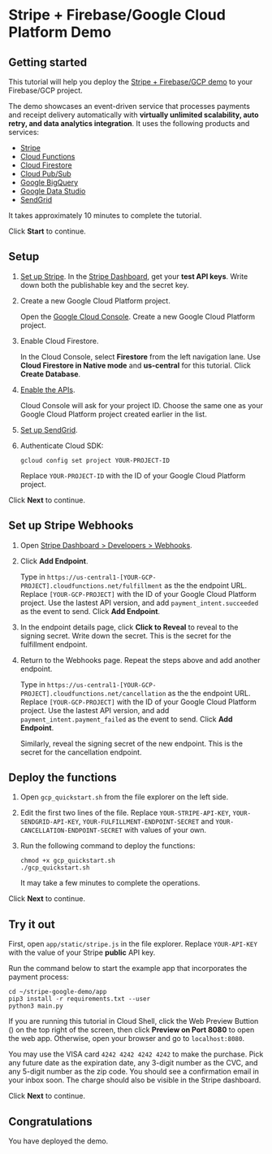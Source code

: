 # Stripe + Firebase/Google Cloud Platform Demo

## Getting started

This tutorial will help you deploy the [Stripe + Firebase/GCP demo](https://github.com/michaelawyu/stripe-google-demo)
to your Firebase/GCP project.

The demo showcases an event-driven service that processes payments and
receipt delivery automatically with **virtually unlimited scalability,
auto retry, and data analytics integration**.
It uses the following products and services:

* [Stripe](https://stripe.com/)
* [Cloud Functions](https://cloud.google.com/functions)
* [Cloud Firestore](https://cloud.google.com/firestore)
* [Cloud Pub/Sub](https://cloud.google.com/pubsub)
* [Google BigQuery](https://cloud.google.com/bigquery)
* [Google Data Studio](https://datastudio.google.com/)
* [SendGrid](https://sendgrid.com)

It takes approximately 10 minutes to complete the tutorial.

Click **Start** to continue.

## Setup

1. [Set up Stripe](https://stripe.com/). In the [Stripe Dashboard](https://dashboard.stripe.com),
get your **test API keys**. Write down both the publishable key and the secret key.

2. Create a new Google Cloud Platform project.

    Open the [Google Cloud Console](https://console.cloud.google.com/). Create
    a new Google Cloud Platform project.

3. Enable Cloud Firestore.

    In the Cloud Console, select **Firestore** from the left navigation lane.
    Use **Cloud Firestore in Native mode** and **us-central** for this
    tutorial. Click **Create Database**.

4. [Enable the APIs](https://pantheon.corp.google.com/flows/enableapi?apiid=pubsub,bigquery).

    Cloud Console will ask for your project ID. Choose the same one as
    your Google Cloud Platform project created earlier in the list.

5. [Set up SendGrid](https://sendgrid.com).

6. Authenticate Cloud SDK:

    ```
    gcloud config set project YOUR-PROJECT-ID
    ```

    Replace `YOUR-PROJECT-ID` with the ID of your Google Cloud Platform project.

Click **Next** to continue.

## Set up Stripe Webhooks

1. Open [Stripe Dashboard > Developers > Webhooks](https://dashboard.stripe.com/webhooks).

2. Click **Add Endpoint**.

    Type in `https://us-central1-[YOUR-GCP-PROJECT].cloudfunctions.net/fulfillment`
    as the the endpoint URL. Replace `[YOUR-GCP-PROJECT]` with the ID of your
    Google Cloud Platform project. Use the lastest API version, and add
    `payment_intent.succeeded` as the event to send. Click **Add Endpoint**.

3. In the endpoint details page, click **Click to Reveal** to reveal to the signing secret.
Write down the secret. This is the secret for the fulfillment endpoint.

4. Return to the Webhooks page. Repeat the steps above and add another endpoint.

    Type in `https://us-central1-[YOUR-GCP-PROJECT].cloudfunctions.net/cancellation`
    as the the endpoint URL. Replace `[YOUR-GCP-PROJECT]` with the ID of your
    Google Cloud Platform project. Use the lastest API version, and add
    `payment_intent.payment_failed` as the event to send. Click **Add Endpoint**.

    Similarly, reveal the signing secret of the new endpoint. This is the
    secret for the cancellation endpoint.

## Deploy the functions

1. Open `gcp_quickstart.sh` from the file explorer on the left side.

2. Edit the first two lines of the file. Replace `YOUR-STRIPE-API-KEY`,
`YOUR-SENDGRID-API-KEY`, `YOUR-FULFILLMENT-ENDPOINT-SECRET`
and `YOUR-CANCELLATION-ENDPOINT-SECRET` with values of your own.

3. Run the following command to deploy the functions:

    ```
    chmod +x gcp_quickstart.sh
    ./gcp_quickstart.sh
    ```

    It may take a few minutes to complete the operations.

Click **Next** to continue.

## Try it out

First, open `app/static/stripe.js` in the file explorer. Replace
`YOUR-API-KEY` with the value of your Stripe **public** API key.

Run the command below to start the example app that incorporates the payment process:

```
cd ~/stripe-google-demo/app
pip3 install -r requirements.txt --user
python3 main.py
```

If you are running this tutorial in Cloud Shell, click the Web Preview Buttion (<walkthrough-web-preview-icon></walkthrough-web-preview-icon>)
on the top right of the screen, then click **Preview on Port 8080** to open
the web app. Otherwise, open your browser and go to `localhost:8080`.

You may use the VISA card `4242 4242 4242 4242` to make the purchase. Pick any
future date as the expiration date, any 3-digit number as the CVC, and any
5-digit number as the zip code. You should see a confirmation email in your
inbox soon. The charge should also be visible in the Stripe dashboard.

Click **Next** to continue.

## Congratulations

<walkthrough-conclusion-trophy></walkthrough-conclusion-trophy>

You have deployed the demo.
